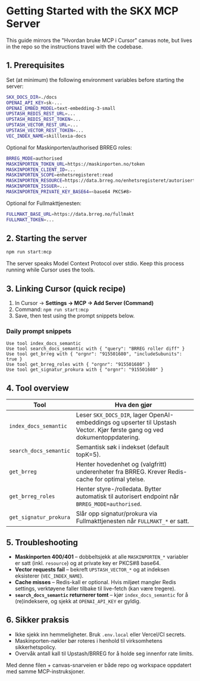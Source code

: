 # Getting Started with the SKX MCP Server

This guide mirrors the "Hvordan bruke MCP i Cursor" canvas note, but lives in the repo so the instructions travel with the codebase.

## 1. Prerequisites

Set (at minimum) the following environment variables before starting the server:

```bash
SKX_DOCS_DIR=./docs
OPENAI_API_KEY=sk-...
OPENAI_EMBED_MODEL=text-embedding-3-small
UPSTASH_REDIS_REST_URL=...
UPSTASH_REDIS_REST_TOKEN=...
UPSTASH_VECTOR_REST_URL=...
UPSTASH_VECTOR_REST_TOKEN=...
VEC_INDEX_NAME=skilllexia-docs
```

Optional for Maskinporten/authorised BRREG roles:

```bash
BRREG_MODE=authorised
MASKINPORTEN_TOKEN_URL=https://maskinporten.no/token
MASKINPORTEN_CLIENT_ID=...
MASKINPORTEN_SCOPE=enhetsregisteret:read
MASKINPORTEN_RESOURCE=https://data.brreg.no/enhetsregisteret/autorisert-api
MASKINPORTEN_ISSUER=...
MASKINPORTEN_PRIVATE_KEY_BASE64=<base64 PKCS#8>
```

Optional for Fullmakttjenesten:

```bash
FULLMAKT_BASE_URL=https://data.brreg.no/fullmakt
FULLMAKT_TOKEN=...
```

## 2. Starting the server

```bash
npm run start:mcp
```

The server speaks Model Context Protocol over stdio. Keep this process running while Cursor uses the tools.

## 3. Linking Cursor (quick recipe)

1. In Cursor → **Settings → MCP → Add Server (Command)**
2. Command: `npm run start:mcp`
3. Save, then test using the prompt snippets below.

### Daily prompt snippets

```
Use tool index_docs_semantic
Use tool search_docs_semantic with { "query": "BRREG roller diff" }
Use tool get_brreg with { "orgnr": "915501680", "includeSubunits": true }
Use tool get_brreg_roles with { "orgnr": "915501680" }
Use tool get_signatur_prokura with { "orgnr": "915501680" }
```

## 4. Tool overview

| Tool | Hva den gjør |
| ---- | ------------ |
| `index_docs_semantic` | Leser `SKX_DOCS_DIR`, lager OpenAI-embeddings og upserter til Upstash Vector. Kjør første gang og ved dokumentoppdatering. |
| `search_docs_semantic` | Semantisk søk i indekset (default topK=5). |
| `get_brreg` | Henter hovedenhet og (valgfritt) underenheter fra BRREG. Krever Redis-cache for optimal ytelse. |
| `get_brreg_roles` | Henter styre-/rolledata. Bytter automatisk til autorisert endpoint når `BRREG_MODE=authorised`. |
| `get_signatur_prokura` | Slår opp signatur/prokura via Fullmakttjenesten når `FULLMAKT_*` er satt. |

## 5. Troubleshooting

- **Maskinporten 400/401** – dobbeltsjekk at alle `MASKINPORTEN_*` variabler er satt (inkl. `resource`) og at private key er PKCS#8 base64.
- **Vector requests fail** – bekreft `UPSTASH_VECTOR_*` og at indeksen eksisterer (`VEC_INDEX_NAME`).
- **Cache misses** – Redis-kall er optional. Hvis miljøet mangler Redis settings, verktøyene faller tilbake til live-fetch (kan være tregere).
- **`search_docs_semantic` returnerer tomt** – kjør `index_docs_semantic` for å (re)indeksere, og sjekk at `OPENAI_API_KEY` er gyldig.

## 6. Sikker praksis

- Ikke sjekk inn hemmeligheter. Bruk `.env.local` eller Vercel/CI secrets.
- Maskinporten-nøkler bør roteres i henhold til virksomhetens sikkerhetspolicy.
- Overvåk antall kall til Upstash/BRREG for å holde seg innenfor rate limits.

Med denne filen + canvas-snarveien er både repo og workspace oppdatert med samme MCP-instruksjoner.

